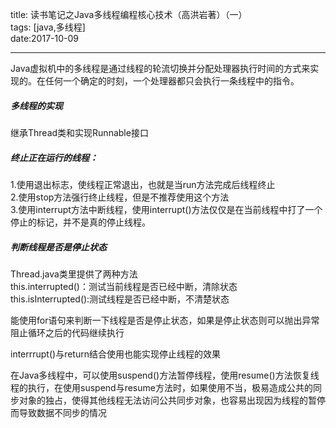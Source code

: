 title: 读书笔记之Java多线程编程核心技术（高洪岩著）（一）  
tags: [java,多线程]  
date:2017-10-09  

---  

Java虚拟机中的多线程是通过线程的轮流切换并分配处理器执行时间的方式来实现的。在任何一个确定的时刻，一个处理器都只会执行一条线程中的指令。  

##### 多线程的实现 #####
继承Thread类和实现Runnable接口  

##### 终止正在运行的线程： #####
1.使用退出标志，使线程正常退出，也就是当run方法完成后线程终止  
2.使用stop方法强行终止线程，但是不推荐使用这个方法  
3.使用interrupt方法中断线程，使用interrupt()方法仅仅是在当前线程中打了一个停止的标记，并不是真的停止线程。  

##### 判断线程是否是停止状态 #####
Thread.java类里提供了两种方法  
this.interrupted()：测试当前线程是否已经中断，清除状态  
this.isInterrupted():测试线程是否已经中断，不清楚状态  

能使用for语句来判断一下线程是否是停止状态，如果是停止状态则可以抛出异常阻止循环之后的代码继续执行  

interrrupt()与return结合使用也能实现停止线程的效果  

在Java多线程中，可以使用suspend()方法暂停线程，使用resume()方法恢复线程的执行，在使用suspend与resume方法时，如果使用不当，极易造成公共的同步对象的独占，使得其他线程无法访问公共同步对象，也容易出现因为线程的暂停而导致数据不同步的情况  
  
